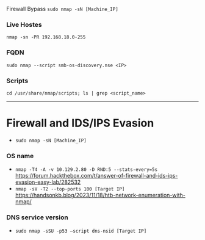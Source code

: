 Firewall Bypass ```sudo nmap -sN [Machine_IP]```


### Live Hostes
```nmap -sn -PR 192.168.18.0-255```

### FQDN
```sudo nmap --script smb-os-discovery.nse <IP>```


### Scripts
```cd /usr/share/nmap/scripts; ls | grep <script_name>```


---------------------
# Firewall and IDS/IPS Evasion

- ```sudo nmap -sN [Machine_IP]```


### OS name
- ```nmap -T4 -A -v 10.129.2.80 -D RND:5 --stats-every=5s``` https://forum.hackthebox.com/t/answer-of-firewall-and-ids-ips-evasion-easy-lab/282532
- ```nmap -sV -T2 --top-ports 100 [Target IP]``` https://handsonkb.blog/2023/11/18/htb-network-enumeration-with-nmap/


### DNS service version
- ```sudo nmap -sSU -p53 –script dns-nsid [Target IP]```
